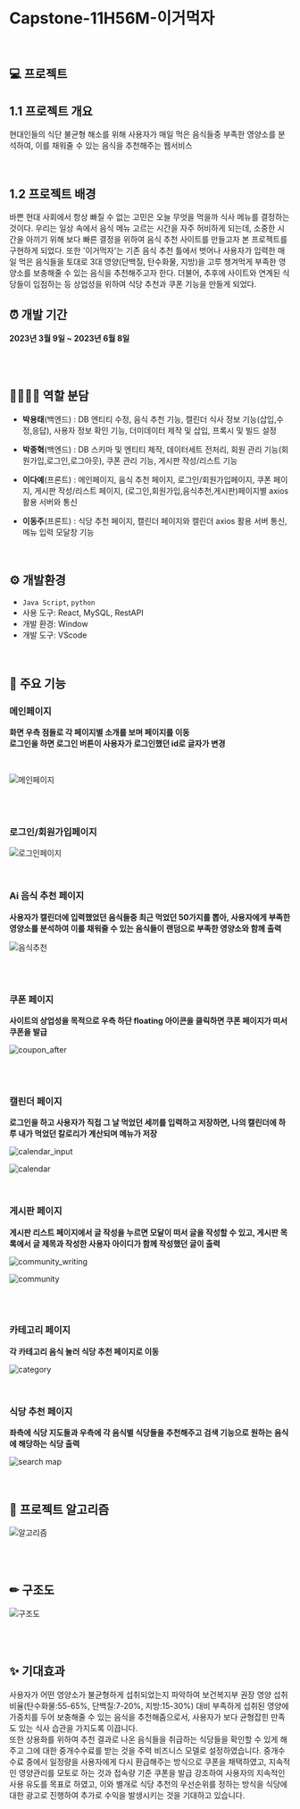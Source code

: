 # Capstone-11H56M-이거먹자

<br>

## 💻 프로젝트
## 1.1 프로젝트 개요
현대인들의 식단 불균형 해소를 위해 사용자가 매일 먹은 음식들중 부족한 영양소를 분석하여, 이를 채워줄 수 있는 음식을 추천해주는 웹서비스

<br>

## 1.2 프로젝트 배경
바쁜 현대 사회에서 항상 빠질 수 없는 고민은 오늘 무엇을 먹을까 식사 메뉴를 결정하는 것이다. 우리는 일상 속에서 음식 메뉴 고르는 시간을 자주 허비하게 되는데, 소중한 시간을 아끼기 위해 보다 빠른 결정을 위하여 음식 추천 사이트를 만들고자 본 프로젝트를 구현하게 되었다. 
또한 '이거먹자'는 기존 음식 추천 틀에서 벗어나 사용자가 입력한 매일 먹은 음식들을 토대로 3대 영양(단백질, 탄수화물, 지방)을 고루 챙겨먹게 부족한 영양소를 보충해줄 수 있는 음식을 추천해주고자 한다. 더불어, 추후에 사이트와 연계된 식당들이 입점하는 등 상업성을 위하여 식당 추천과 쿠폰 기능을 만들게 되었다.
<br>

## ⏰ 개발 기간
**2023년 3월 9일 ~ 2023년 6월 8일**

<br>
<br>

## 👨‍👨‍👧‍👧 역할 분담
- **박용태**(백엔드) : DB 엔티티 수정, 음식 추천 기능, 캘린더 식사 정보 기능(삽입,수정,응답), 사용자 정보 확인 기능, 더미데이터 제작 및 삽입, 프록시 및 빌드 설정
- **박종혁**(백엔드) : DB 스키마 및 엔티티 제작, 데이터세트 전처리, 회원 관리 기능(회원가입,로그인,로그아웃), 쿠폰 관리 기능, 게시판 작성/리스트 기능<br>


- **이다예**(프론트) : 메인페이지, 음식 추천 페이지, 로그인/회원가입페이지, 쿠폰 페이지, 게시판 작성/리스트 페이지, (로그인,회원가입,음식추천,게시판)페이지별 axios 활용 서버와 통신
- **이동주**(프론트) : 식당 추천 페이지, 캘린더 페이지와 캘린더 axios 활용 서버 통신, 메뉴 입력 모달창 기능

<br>

## ⚙ 개발환경
- `Java Script`, `python`
- 사용 도구: React, MySQL, RestAPI
- 개발 환경: Window
- 개발 도구: VScode

<br>


## 📌 주요 기능
### **메인페이지**<br>
**화면 우측 점들로 각 페이지별 소개를 보며 페이지를 이동<br>
로그인을 하면 로그인 버튼이 사용자가 로그인했던 id로 글자가 변경**
 
<br>

![메인페이지](https://github.com/rainnn99/11H56M_Capstone/assets/102869025/97cf0e1c-4074-44cc-b018-adbae0e620df)

<br>
<br>

### **로그인/회원가입페이지**<br>
![로그인페이지](https://github.com/rainnn99/11H56M_Capstone/assets/102869025/692a5e49-2606-49d4-a915-a782145c2864)

<br>

### **Ai 음식 추천 페이지**<br>

**사용자가 캘린더에 입력했었던 음식들중 최근 먹었던 50가지를 뽑아, 사용자에게 부족한 영양소를 분석하여 이를 채워줄 수 있는 음식들이 랜덤으로 부족한 영양소와 함께 출력**<br>

![음식추천](https://github.com/rainnn99/11H56M_Capstone/assets/102869025/0a1fbcc0-8ed5-472c-82f6-1e9ecb8fd1d3)

<br>


<br>



### **쿠폰 페이지**<br>

**사이트의 상업성을 목적으로 우측 하단 floating 아이콘을 클릭하면 쿠폰 페이지가 떠서 쿠폰을 발급**<br>

![coupon_after](https://github.com/rainnn99/11H56M_Capstone/assets/102869025/2f9922db-500a-4c49-8e5f-b3f674563567)

<br>

<br>


### **캘린더 페이지**<br>

**로그인을 하고 사용자가 직접 그 날 먹었던 세끼를 입력하고 저장하면, 나의 캘린더에 하루 내가 먹었던 칼로리가 계산되며 메뉴가 저장**<br>


![calendar_input](https://github.com/rainnn99/11H56M_Capstone/assets/102869025/094e7a17-d03a-4baa-85fd-1a9c1c341b0f)<br>

![calendar](https://github.com/rainnn99/11H56M_Capstone/assets/102869025/2363af0f-7a7c-48c1-8ed4-4af885359baa)
<br>

<br>



### **게시판 페이지**<br>
**게시판 리스트 페이지에서 글 작성을 누르면 모달이 떠서 글을 작성할 수 있고, 게시판 목록에서 글 제목과 작성한 사용자 아이디가 함께 작성했던 글이 출력**<br>

![community_writing](https://github.com/rainnn99/11H56M_Capstone/assets/102869025/9ef70ee3-fd6d-4e2e-a668-c7ed01589d01)<br>

![community](https://github.com/rainnn99/11H56M_Capstone/assets/102869025/de64bdac-7c91-4b34-86f1-29010696b110)

<br>

<br>


### **카테고리 페이지**<br> 
**각 카테고리 음식 눌러 식당 추천 페이지로 이동**<br>

![category](https://github.com/rainnn99/11H56M_Capstone/assets/102869025/4c37e4fd-dee2-4d88-a1cf-ecc516858040)
<br>

<br>


### **식당 추천 페이지**<br>

**좌측에 식당 지도들과 우측에 각 음식별 식당들을 추천해주고 검색 기능으로 원하는 음식에 해당하는 식당 출력**<br>

![search map](https://github.com/rainnn99/11H56M_Capstone/assets/102869025/a28c25a7-4c6a-4bc6-ba2b-98fe8e75be07)
<br>

<br>

## 📝 프로젝트 알고리즘<br>

![알고리즘](https://github.com/rainnn99/11H56M_Capstone/assets/102869025/96d32f3f-270f-42ce-b7b3-e55415537d2a)

<br>

<br>

## ✏ 구조도 <br>
![구조도](https://github.com/rainnn99/11H56M_Capstone/assets/102869025/225b3602-5ba2-4bc1-97f6-ec1acc37b6d9)

<br>

<br>

## ✨ 기대효과 
사용자가 어떤 영양소가 불균형하게 섭취되었는지 파악하여 보건복지부 권장 영양 섭취 비율(탄수화물:55-65%, 단백질:7-20%, 지방:15-30%) 대비 부족하게 섭취된 영양에 가중치를 두어 보충해줄 수 있는 음식을 추천해줌으로서, 사용자가 보다 균형잡힌 만족도 있는 식사 습관을 가지도록 이끕니다.<br>
또한 상용화를 위하여 추천 결과로 나온 음식들을 취급하는 식당들을 확인할 수 있게 해주고 그에 대한 중개수수료를 받는 것을 주력 비즈니스 모델로 설정하였습니다. 중개수수료 중에서 일정량을 사용자에게 다시 환급해주는 방식으로 쿠폰을 채택하였고, 지속적인 영양관리를 모토로 하는 것과 접속량 기준 쿠폰을 발급 강조하여 사용자의 지속적인 사용 유도를 목표로 하였고, 이와 별개로 식당 추천의 우선순위를 정하는 방식을 식당에 대한 광고로 진행하여 추가로 수익을 발생시키는 것을 기대하고 있습니다.



